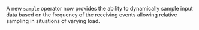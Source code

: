 A new `sample` operator now provides the ability to dynamically sample input
data based on the frequency of the receiving events allowing relative sampling
in situations of varying load.

